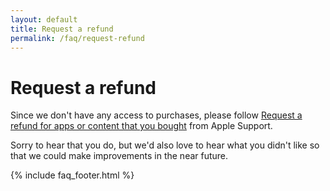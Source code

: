 ```yaml
---
layout: default
title: Request a refund
permalink: /faq/request-refund
---
```


# Request a refund

Since we don't have any access to purchases, please follow [Request a refund for apps or content that you bought](https://support.apple.com/en-us/HT204084) from Apple Support.

Sorry to hear that you do, but we'd also love to hear what you didn't like so that we could make improvements in the near future.

{% include faq_footer.html %}
